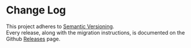 # Change Log

This project adheres to [Semantic Versioning](http://semver.org/).  
Every release, along with the migration instructions, is documented on the Github [Releases](https://github.com/onluiz/penknife-js/releases) page.
